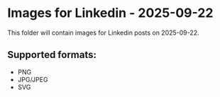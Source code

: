 # Images for Linkedin - 2025-09-22

This folder will contain images for Linkedin posts on 2025-09-22.

## Supported formats:
- PNG
- JPG/JPEG
- SVG
